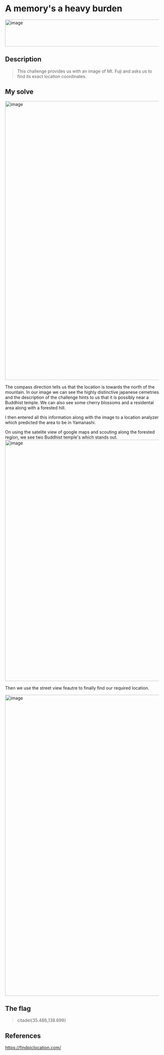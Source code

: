 # A memory's a heavy burden

<img width="892" height="88" alt="image" src="https://github.com/user-attachments/assets/0e4d06f3-277c-4fd3-aae4-7a2804704641" />

## Description
> This challenge provides us with an image of Mt. Fuji and asks us to find its exact location coordinates.

## My solve
<img width="1884" height="910" alt="image" src="https://github.com/user-attachments/assets/c224685e-7176-442e-80a7-2ddf143ba0f1" />

The compass direction tells us that the location is towards the north of the mountain. In our image we can see the highly distinctive japanese cemetries and the description of the challenge 
hints to us that it is possibly near a Buddhist temple. We can also see some cherry blossoms and a residental area along with a forested hill.

I then entered all this information along with the image to a location analyzer which predicted the area to be in Yamanashi. 

On using the satelite view of google maps and scouting along the forested region, we see two Buddhist temple's which stands out.
<img width="1414" height="787" alt="image" src="https://github.com/user-attachments/assets/58097d9d-f274-4915-9f47-0468db4e4f22" />

Then we use the street view feautre to finally find our required location. 

<img width="1856" height="982" alt="image" src="https://github.com/user-attachments/assets/d88b2ec7-da78-42f8-8f09-ac2922ca2f87" />

## The flag
>citadel{35.486_138.699}

## References
https://findpiclocation.com/
